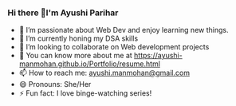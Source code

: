 ### Hi there 👋I'm Ayushi Parihar

* 🔭 I’m passionate about Web Dev and enjoy learning new things.
* 🌱 I’m currently honing my DSA skills
* 👯 I’m looking to collaborate on Web development projects
* 💬 You can know more about me at https://ayushi-manmohan.github.io/Portfolio/resume.html
* 📫 How to reach me: ayushi.manmohan@gmail.com
* 😄 Pronouns: She/Her
* ⚡ Fun fact: I love binge-watching series!

